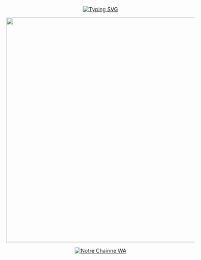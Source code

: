 <p align="center">
  <a href="https://git.io/typing-svg">
    <img src="https://readme-typing-svg.demolab.com?font=Black+Ops+One&size=100&pause=1000&color=D7AF00&center=true&width=1500&height=300&lines=SHINOBI-MD" alt="Typing SVG" />
  </a>
</p>

<p align="center">
  <img src="https://files.catbox.moe/faao0n.jpg" width="600"/>
</p>

<p align="center">
<a
href="https://whatsapp.com/channel/0029VaojbRDKrWR2a38S5O1k">
    <img title="Notre Chainne WA" src="https://img.shields.io/badge/Join-WhatsApp%20Channel-B79112?style=for-the-badge&logo=whatsapp&logoColor=black" />
  </a>
</p>

